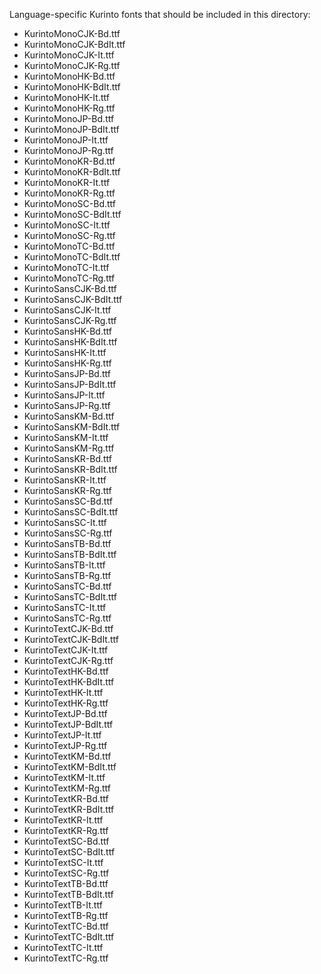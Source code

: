 ﻿Language-specific Kurinto fonts that should be included in this directory:

- KurintoMonoCJK-Bd.ttf
- KurintoMonoCJK-BdIt.ttf
- KurintoMonoCJK-It.ttf
- KurintoMonoCJK-Rg.ttf
- KurintoMonoHK-Bd.ttf
- KurintoMonoHK-BdIt.ttf
- KurintoMonoHK-It.ttf
- KurintoMonoHK-Rg.ttf
- KurintoMonoJP-Bd.ttf
- KurintoMonoJP-BdIt.ttf
- KurintoMonoJP-It.ttf
- KurintoMonoJP-Rg.ttf
- KurintoMonoKR-Bd.ttf
- KurintoMonoKR-BdIt.ttf
- KurintoMonoKR-It.ttf
- KurintoMonoKR-Rg.ttf
- KurintoMonoSC-Bd.ttf
- KurintoMonoSC-BdIt.ttf
- KurintoMonoSC-It.ttf
- KurintoMonoSC-Rg.ttf
- KurintoMonoTC-Bd.ttf
- KurintoMonoTC-BdIt.ttf
- KurintoMonoTC-It.ttf
- KurintoMonoTC-Rg.ttf
- KurintoSansCJK-Bd.ttf
- KurintoSansCJK-BdIt.ttf
- KurintoSansCJK-It.ttf
- KurintoSansCJK-Rg.ttf
- KurintoSansHK-Bd.ttf
- KurintoSansHK-BdIt.ttf
- KurintoSansHK-It.ttf
- KurintoSansHK-Rg.ttf
- KurintoSansJP-Bd.ttf
- KurintoSansJP-BdIt.ttf
- KurintoSansJP-It.ttf
- KurintoSansJP-Rg.ttf
- KurintoSansKM-Bd.ttf
- KurintoSansKM-BdIt.ttf
- KurintoSansKM-It.ttf
- KurintoSansKM-Rg.ttf
- KurintoSansKR-Bd.ttf
- KurintoSansKR-BdIt.ttf
- KurintoSansKR-It.ttf
- KurintoSansKR-Rg.ttf
- KurintoSansSC-Bd.ttf
- KurintoSansSC-BdIt.ttf
- KurintoSansSC-It.ttf
- KurintoSansSC-Rg.ttf
- KurintoSansTB-Bd.ttf
- KurintoSansTB-BdIt.ttf
- KurintoSansTB-It.ttf
- KurintoSansTB-Rg.ttf
- KurintoSansTC-Bd.ttf
- KurintoSansTC-BdIt.ttf
- KurintoSansTC-It.ttf
- KurintoSansTC-Rg.ttf
- KurintoTextCJK-Bd.ttf
- KurintoTextCJK-BdIt.ttf
- KurintoTextCJK-It.ttf
- KurintoTextCJK-Rg.ttf
- KurintoTextHK-Bd.ttf
- KurintoTextHK-BdIt.ttf
- KurintoTextHK-It.ttf
- KurintoTextHK-Rg.ttf
- KurintoTextJP-Bd.ttf
- KurintoTextJP-BdIt.ttf
- KurintoTextJP-It.ttf
- KurintoTextJP-Rg.ttf
- KurintoTextKM-Bd.ttf
- KurintoTextKM-BdIt.ttf
- KurintoTextKM-It.ttf
- KurintoTextKM-Rg.ttf
- KurintoTextKR-Bd.ttf
- KurintoTextKR-BdIt.ttf
- KurintoTextKR-It.ttf
- KurintoTextKR-Rg.ttf
- KurintoTextSC-Bd.ttf
- KurintoTextSC-BdIt.ttf
- KurintoTextSC-It.ttf
- KurintoTextSC-Rg.ttf
- KurintoTextTB-Bd.ttf
- KurintoTextTB-BdIt.ttf
- KurintoTextTB-It.ttf
- KurintoTextTB-Rg.ttf
- KurintoTextTC-Bd.ttf
- KurintoTextTC-BdIt.ttf
- KurintoTextTC-It.ttf
- KurintoTextTC-Rg.ttf